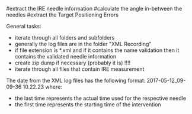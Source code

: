 
#extract the IRE needle information 
#calculate the angle in-between the needles
#extract the Target Positioning Errors

General tasks:
- iterate through all folders and subfolders
- generally the log files are in the folder "XML Recording"
- if file extension is *.xml and if it contains the name validation then it contains the validated needle information
- create zip dump if necessary (probably it is) !!!!
- iterate through all files that contain IRE measurement
 
The date from the XML log files has the following format:
2017-05-12_09-09-36 10.22.23
where:
- the last time represents the actual time used for the respective needle
- the first time represents the starting time of the intervention

